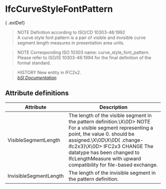 IfcCurveStyleFontPattern
========================
{ .extDef}  
> NOTE  Definition according to ISO/CD 10303-46:1992  
> A curve style font pattern is a pair of visible and invisible curve segment
> length measures in presentation area units.  
  
> NOTE  Corresponding ISO 10303 name: curve_style_font_pattern. Please refer
> to ISO/IS 10303-46:1994 for the final definition of the formal standard.  
  
> HISTORY  New entity in IFC2x2.  
[ _bSI
Documentation_](https://standards.buildingsmart.org/IFC/DEV/IFC4_2/FINAL/HTML/schema/ifcpresentationappearanceresource/lexical/ifccurvestylefontpattern.htm)


Attribute definitions
---------------------
| Attribute              | Description                                                                                                                                                                                                                                                                                                |
|------------------------|------------------------------------------------------------------------------------------------------------------------------------------------------------------------------------------------------------------------------------------------------------------------------------------------------------|
| VisibleSegmentLength   | The length of the visible segment in the pattern definition.\X\0D> NOTE  For a visible segment representing a point, the value 0. should be assigned.\X\0D\X\0D{ .change-ifc2x3}\X\0D> IFC2x3 CHANGE  The datatype has been changed to IfcLengthMeasure with upward compatibility for file-based exchange. |
| InvisibleSegmentLength | The length of the invisible segment in the pattern definition.                                                                                                                                                                                                                                             |


